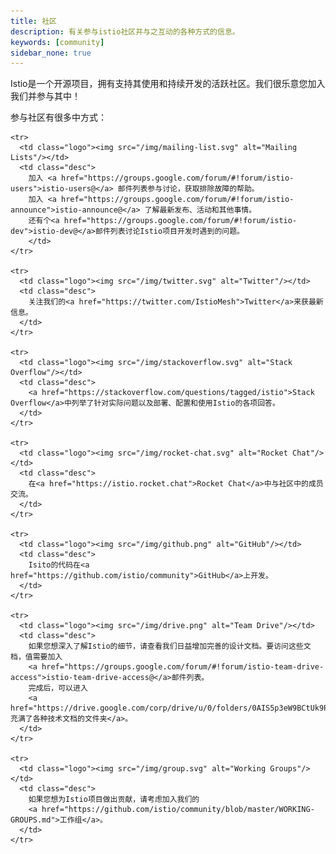 ```yaml
---
title: 社区
description: 有关参与istio社区并与之互动的各种方式的信息。
keywords: [community]
sidebar_none: true
---
```

Istio是一个开源项目，拥有支持其使用和持续开发的活跃社区。我们很乐意您加入我们并参与其中！

参与社区有很多中方式：

<table class="community">
  <tbody>

    <tr>
      <td class="logo"><img src="/img/mailing-list.svg" alt="Mailing Lists"/></td>
      <td class="desc">
        加入 <a href="https://groups.google.com/forum/#!forum/istio-users">istio-users@</a> 邮件列表参与讨论，获取排除故障的帮助。
        加入 <a href="https://groups.google.com/forum/#!forum/istio-announce">istio-announce@</a> 了解最新发布、活动和其他事情。
        还有个<a href="https://groups.google.com/forum/#!forum/istio-dev">istio-dev@</a>邮件列表讨论Istio项目开发时遇到的问题。
        </td>
    </tr>
    
    <tr>
      <td class="logo"><img src="/img/twitter.svg" alt="Twitter"/></td>
      <td class="desc">
        关注我们的<a href="https://twitter.com/IstioMesh">Twitter</a>来获最新信息。
      </td>
    </tr>
    
    <tr>
      <td class="logo"><img src="/img/stackoverflow.svg" alt="Stack Overflow"/></td>
      <td class="desc">
        <a href="https://stackoverflow.com/questions/tagged/istio">Stack Overflow</a>中列举了针对实际问题以及部署、配置和使用Istio的各项回答。
      </td>
    </tr>
    
    <tr>
      <td class="logo"><img src="/img/rocket-chat.svg" alt="Rocket Chat"/></td>
      <td class="desc">
        在<a href="https://istio.rocket.chat">Rocket Chat</a>中与社区中的成员交流。
      </td>
    </tr>
    
    <tr>
      <td class="logo"><img src="/img/github.png" alt="GitHub"/></td>
      <td class="desc">
        Isito的代码在<a href="https://github.com/istio/community">GitHub</a>上开发。
      </td>
    </tr>
    
    <tr>
      <td class="logo"><img src="/img/drive.png" alt="Team Drive"/></td>
      <td class="desc">
        如果您想深入了解Istio的细节，请查看我们日益增加完善的设计文档。要访问这些文档，值需要加入
        <a href="https://groups.google.com/forum/#!forum/istio-team-drive-access">istio-team-drive-access@</a>邮件列表。
        完成后，可以进入
        <a href="https://drive.google.com/corp/drive/u/0/folders/0AIS5p3eW9BCtUk9PVA">充满了各种技术文档的文件夹</a>。
      </td>
    </tr>
    
    <tr>
      <td class="logo"><img src="/img/group.svg" alt="Working Groups"/></td>
      <td class="desc">
        如果您想为Istio项目做出贡献，请考虑加入我们的
        <a href="https://github.com/istio/community/blob/master/WORKING-GROUPS.md">工作组</a>。
      </td>
    </tr>
  </tbody>
</table>
